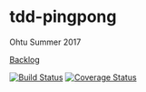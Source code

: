 # tdd-pingpong
Ohtu Summer 2017

[Backlog](https://docs.google.com/spreadsheets/d/1oqO2J4RRDCyBpzJ59NhVWd7xS4T7EJD3v13GNYg8hJ0/edit#gid=1798280658)

[![Build Status](https://travis-ci.org/laurpulk/tdd-pingpong.svg?branch=master)](https://travis-ci.org/laurpulk/tdd-pingpong)
[![Coverage Status](https://coveralls.io/repos/github/laurpulk/tdd-pingpong/badge.svg)](https://coveralls.io/github/laurpulk/tdd-pingpong)